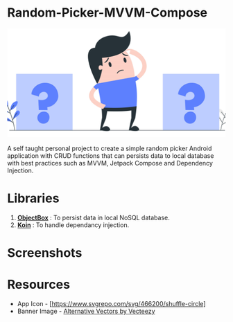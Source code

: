 # Random-Picker-MVVM-Compose
<p>
  <img src="assets/random_picker_banner_image.jpg">
</p>
A self taught personal project to create a simple random picker Android application with CRUD functions that can persists data to local database with best practices such as MVVM, Jetpack Compose and Dependency Injection.

# Libraries
1. <a href="https://github.com/objectbox/objectbox-java"><strong>ObjectBox</strong></a> : To persist data in local NoSQL database.
2. <a href="https://github.com/InsertKoinIO/koin"><strong>Koin</strong></a> : To handle dependancy injection.

# Screenshots

# Resources
- App Icon - [https://www.svgrepo.com/svg/466200/shuffle-circle]
- Banner Image - <a href="https://es.vecteezy.com/vectores-gratis/alternativas">Alternative Vectors by Vecteezy</a>
